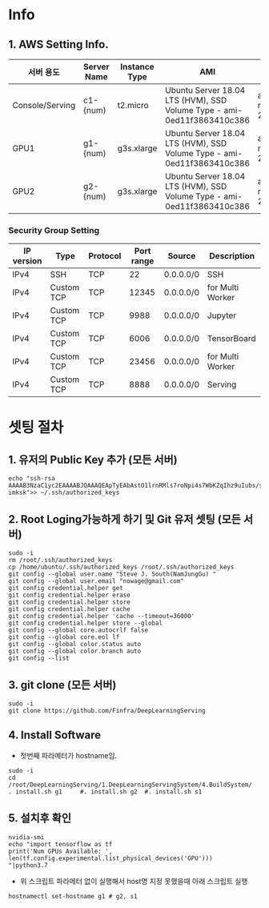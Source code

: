 # Info
## 1. AWS Setting Info.
|서버 용도          |Server Name|Instance Type|AMI                                                                   |Zone           |EBS |Security Gupoup  |
|---------------|-----------|-------------|----------------------------------------------------------------------|---------------|----|-----------------|
|Console/Serving|c1-{num)   |t2.micro     |Ubuntu Server 18.04 LTS (HVM), SSD Volume Type - ami-0ed11f3863410c386|ap-northeast-2c|30G |GPU_SecurityGroup|
|GPU1           |g1-{num)   |g3s.xlarge   |Ubuntu Server 18.04 LTS (HVM), SSD Volume Type - ami-0ed11f3863410c386|ap-northeast-2c|30G |GPU_SecurityGroup|
|GPU2           |g2-{num)   |g3s.xlarge   |Ubuntu Server 18.04 LTS (HVM), SSD Volume Type - ami-0ed11f3863410c386|ap-northeast-2c|30G |GPU_SecurityGroup|

### Security Group Setting
|IP version|Type      |Protocol|Port range|Source   |Description     |
|----------|----------|--------|----------|---------|----------------|
|IPv4      |SSH       |TCP     |22        |0.0.0.0/0|SSH             |
|IPv4      |Custom TCP|TCP     |12345     |0.0.0.0/0|for Multi Worker|
|IPv4      |Custom TCP|TCP     |9988      |0.0.0.0/0|Jupyter         |
|IPv4      |Custom TCP|TCP     |6006      |0.0.0.0/0|TensorBoard     |
|IPv4      |Custom TCP|TCP     |23456     |0.0.0.0/0|for Multi Worker|
|IPv4      |Custom TCP|TCP     |8888      |0.0.0.0/0|Serving         |

# 셋팅 절차
## 1. 유저의 Public Key 추가 (모든 서버)
```
echo "ssh-rsa AAAAB3NzaC1yc2EAAAABJQAAAQEApTyEAbAstO1lrnRMls7roNpi4s7WbKZqIhz9uIubs/sJGqwruRLsJC4VoVfgLVTXO5WWJ6xIQ0MXpz+Xdx2VliPyFDVMMg0H9MyNjFpN+xgd7HwKM5AxOLc2Z6iJGV4NmFIGdvldI8B7xPae1L3jQn7cdoBkF3MNWV31BcITLUgd5hwXTgQ4pHx+xEIq6pmoSkZMCAcTUr1eECWzyPGy3b35bjXONxysRmvu9eo69HhtqhSBBrAhmsO6ITOqoBorbFw7o5ZP5W5/YGM3zYiYgepl+Bd3GYKdJ7hAbiUPf7dRx3L3+64GDovrzBvLSZZAYdhRzWErcUZwcZS+7pmEwQ== imksk">> ~/.ssh/authorized_keys
```

## 2. Root Loging가능하게 하기 및 Git 유저 셋팅 (모든 서버)
```
sudo -i
rm /root/.ssh/authorized_keys
cp /home/ubuntu/.ssh/authorized_keys /root/.ssh/authorized_keys
git config --global user.name "Steve J. South(NamJungGu) "
git config --global user.email "nowage@gmail.com"
git config credential.helper get
git config credential.helper erase
git config credential.helper store
git config credential.helper cache
git config credential.helper 'cache --timeout=36000'
git config credential.helper store --global
git config --global core.autocrlf false
git config --global core.eol lf
git config --global color.status auto
git config --global color.branch auto
git config --list
```

## 3. git clone (모든 서버)
```
sudo -i
git clone https://github.com/Finfra/DeepLearningServing
```

## 4. Install Software
* 첫번째 파라메터가 hostname임.
```
sudo -i
cd /root/DeepLearningServing/1.DeepLearningServingSystem/4.BuildSystem/
. install.sh g1     #. install.sh g2  #. install.sh s1
```

## 5. 설치후 확인
```
nvidia-smi
echo "import tensorflow as tf
print('Num GPUs Available: ', len(tf.config.experimental.list_physical_devices('GPU')))
"|python3.7
```

* 위 스크립트 파라메터 없이 실행해서 host명 지정 못했을때 아래 스크립트 실행
```
hostnamectl set-hostname g1 # g2, s1
```
